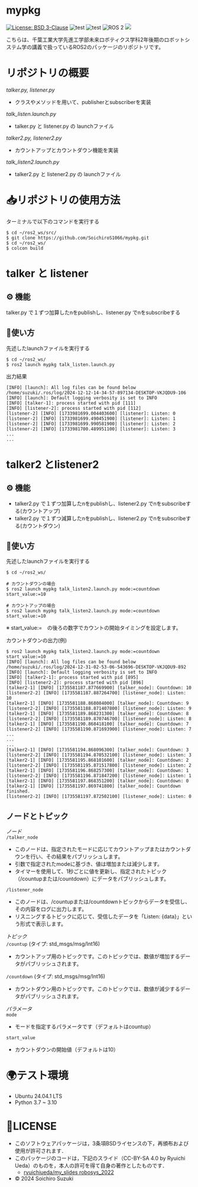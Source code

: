 # mypkg
[![License: BSD 3-Clause](https://img.shields.io/badge/License-BSD%203--Clause-blue.svg)](https://opensource.org/licenses/BSD-3-Clause)
![test](https://github.com/SoichiroS1066/mypkg/actions/workflows/test.yml/badge.svg)
![test](https://github.com/SoichiroS1066/mypkg/actions/workflows/test2.yml/badge.svg)
<img src="https://img.shields.io/badge/ROS%202-00A1A7.svg?logo=ros&logoColor=white&style=for-the-badge" alt="ROS 2">
<img src="https://img.shields.io/badge/-Python-yellow.svg?logo=python&style=for-the-badge">


こちらは、千葉工業大学先進工学部未来ロボティクス学科2年後期のロボットシステム学の講義で扱っているROS2のパッケージのリポジトリです。

# リポジトリの概要
*talker.py, listener.py*
- クラスやメソッドを用いて、publisherとsubscriberを実装

*talk_listen.launch.py*
- talker.py と listener.py の launchファイル

*talker2.py, listener2.py*
- カウントアップとカウントダウン機能を実装

*talk_listen2.launch.py*
- talker2.py と listener2.py の launchファイル

# 📥リポジトリの使用方法

ターミナルで以下のコマンドを実行する
```
$ cd ~/ros2_ws/src/
$ git clone https://github.com/SoichiroS1066/mypkg.git
$ cd ~/ros2_ws/
$ colcon build
```

# talker と listener

## ⚙️ 機能

talker.py で１ずつ加算したnをpublishし、listener.py でnをsubscribeする

## 📝使い方
先述したlaunchファイルを実行する
```
$ cd ~/ros2_ws/
$ ros2 launch mypkg talk_listen.launch.py
```  
出力結果
```
[INFO] [launch]: All log files can be found below /home/suzuki/.ros/log/2024-12-12-14-34-57-897134-DESKTOP-VKJQDU9-106
[INFO] [launch]: Default logging verbosity is set to INFO
[INFO] [talker-1]: process started with pid [111]
[INFO] [listener-2]: process started with pid [112]
[listener-2] [INFO] [1733981699.004403600] [listener]: Listen: 0
[listener-2] [INFO] [1733981699.490451900] [listener]: Listen: 1
[listener-2] [INFO] [1733981699.990581900] [listener]: Listen: 2
[listener-2] [INFO] [1733981700.489951100] [listener]: Listen: 3
...
...
```  

# talker2 とlistener2

## ⚙️ 機能
- talker2.py で１ずつ加算したnをpublishし、listener2.py でnをsubscribeする(カウントアップ)   
- talker2.py で１ずつ減算したnをpublishし、listener2.py でnをsubscribeする(カウントダウン)   

## 📝使い方
先述したlaunchファイルを実行する
```
$ cd ~/ros2_ws/
   
# カウントダウンの場合   
$ ros2 launch mypkg talk_listen2.launch.py mode:=countdown start_value:=10   
   
# カウントアップの場合   
$ ros2 launch mypkg talk_listen2.launch.py mode:=countdown start_value:=10   
```   
※ start_value:=　の後ろの数字でカウントの開始タイミングを設定します。   
   
カウントダウンの出力(例)
```
$ ros2 launch mypkg talk_listen2.launch.py mode:=countdown start_value:=10
[INFO] [launch]: All log files can be found below /home/suzuki/.ros/log/2024-12-31-02-53-06-543696-DESKTOP-VKJQDU9-892
[INFO] [launch]: Default logging verbosity is set to INFO
[INFO] [talker2-1]: process started with pid [895]
[INFO] [listener2-2]: process started with pid [896]
[talker2-1] [INFO] [1735581187.877669900] [talker_node]: Countdown: 10
[listener2-2] [INFO] [1735581187.887264700] [listener_node]: Listen: 10
[talker2-1] [INFO] [1735581188.868084000] [talker_node]: Countdown: 9
[listener2-2] [INFO] [1735581188.871407800] [listener_node]: Listen: 9
[talker2-1] [INFO] [1735581189.868231300] [talker_node]: Countdown: 8
[listener2-2] [INFO] [1735581189.870746700] [listener_node]: Listen: 8
[talker2-1] [INFO] [1735581190.868418100] [talker_node]: Countdown: 7
[listener2-2] [INFO] [1735581190.871693900] [listener_node]: Listen: 7
...
...
...
[talker2-1] [INFO] [1735581194.868096300] [talker_node]: Countdown: 3
[listener2-2] [INFO] [1735581194.870532100] [listener_node]: Listen: 3
[talker2-1] [INFO] [1735581195.868101600] [talker_node]: Countdown: 2
[listener2-2] [INFO] [1735581195.871517800] [listener_node]: Listen: 2
[talker2-1] [INFO] [1735581196.868257300] [talker_node]: Countdown: 1
[listener2-2] [INFO] [1735581196.871847200] [listener_node]: Listen: 1
[talker2-1] [INFO] [1735581197.868351200] [talker_node]: Countdown: 0
[talker2-1] [INFO] [1735581197.869741800] [talker_node]: Countdown finished.
[listener2-2] [INFO] [1735581197.872502100] [listener_node]: Listen: 0
```

## ノードとトピック
*ノード*   
`/talker_node`   
- このノードは、指定されたモードに応じてカウントアップまたはカウントダウンを行い、その結果をパブリッシュします。   
- 引数で指定されたmodeに基づき、値は増加または減少します。   
- タイマーを使用して、1秒ごとに値を更新し、指定されたトピック（/countupまたは/countdown）にデータをパブリッシュします。   
   
`/listener_node`   
- このノードは、/countupまたは/countdownトピックからデータを受信し、その内容をログに出力します。   
- リスニングするトピックに応じて、受信したデータを「Listen: {data}」という形式で表示します。   
   
*トピック*   
`/countup` (タイプ: std_msgs/msg/Int16)   
- カウントアップ用のトピックです。このトピックでは、数値が増加するデータがパブリッシュされます。

`/countdown` (タイプ: std_msgs/msg/Int16)   
- カウントダウン用のトピックです。このトピックでは、数値が減少するデータがパブリッシュされます。  

*パラメータ*   
`mode`  
- モードを指定するパラメータです（デフォルトはcountup）

`start_value`   
- カウントダウンの開始値（デフォルトは10）

# 🌍テスト環境
* Ubuntu 24.04.1 LTS
* Python 3.7 ~ 3.10

# 📄LICENSE

* このソフトウェアパッケージは，3条項BSDライセンスの下，再頒布および使用が許可されます．
* このパッケージのコードは，下記のスライド（CC-BY-SA 4.0 by Ryuichi Ueda）のものを，本人の許可を得て自身の著作としたものです．
    * [ryuichiueda/my_slides robosys_2022](https://github.com/ryuichiueda/my_slides/tree/master/robosys_2024)
* © 2024 Soichiro Suzuki

